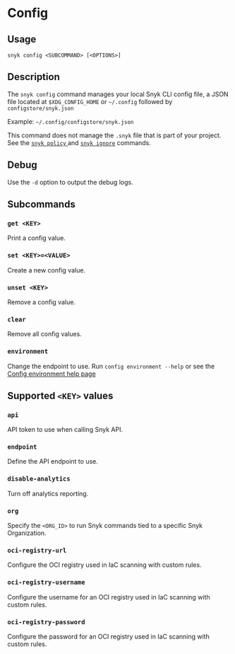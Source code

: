 # Config

## Usage

`snyk config <SUBCOMMAND> [<OPTIONS>]`

## Description

The `snyk config` command manages your local Snyk CLI config file, a JSON file located at `$XDG_CONFIG_HOME` or `~/.config` followed by `configstore/snyk.json`

Example: `~/.config/configstore/snyk.json`

This command does not manage the `.snyk` file that is part of your project. See the [`snyk policy` ](policy.md)and [`snyk ignore`](ignore.md) commands.

## Debug

Use the `-d` option to output the debug logs.

## Subcommands

### `get <KEY>`

Print a config value.

### `set <KEY>=<VALUE>`

Create a new config value.

### `unset <KEY>`

Remove a config value.

### `clear`

Remove all config values.

### `environment`

Change the endpoint to use.  Run `config environment --help` or see the [Config environment help page](https://docs.snyk.io/snyk-cli/commands/config-environment)

## Supported `<KEY>` values

### `api`

API token to use when calling Snyk API.

### `endpoint`

Define the API endpoint to use.

### `disable-analytics`

Turn off analytics reporting.

### `org`

Specify the `<ORG_ID>` to run Snyk commands tied to a specific Snyk Organization.&#x20;

### `oci-registry-url`

Configure the OCI registry used in IaC scanning with custom rules.

### `oci-registry-username`

Configure the username for an OCI registry used in IaC scanning with custom rules.

### `oci-registry-password`

Configure the password for an OCI registry used in IaC scanning with custom rules.
